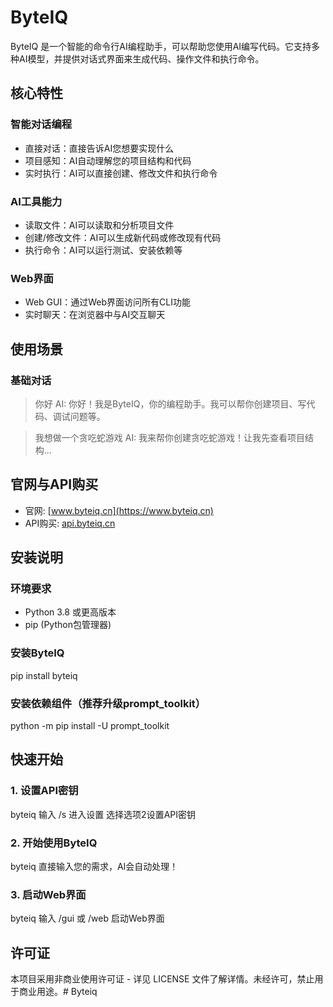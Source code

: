 # ByteIQ

ByteIQ 是一个智能的命令行AI编程助手，可以帮助您使用AI编写代码。它支持多种AI模型，并提供对话式界面来生成代码、操作文件和执行命令。

## 核心特性

### 智能对话编程
- 直接对话：直接告诉AI您想要实现什么
- 项目感知：AI自动理解您的项目结构和代码
- 实时执行：AI可以直接创建、修改文件和执行命令

### AI工具能力
- 读取文件：AI可以读取和分析项目文件
- 创建/修改文件：AI可以生成新代码或修改现有代码
- 执行命令：AI可以运行测试、安装依赖等

### Web界面
- Web GUI：通过Web界面访问所有CLI功能
- 实时聊天：在浏览器中与AI交互聊天

## 使用场景

### 基础对话
> 你好
AI: 你好！我是ByteIQ，你的编程助手。我可以帮你创建项目、写代码、调试问题等。

> 我想做一个贪吃蛇游戏
AI: 我来帮你创建贪吃蛇游戏！让我先查看项目结构...

## 官网与API购买
- 官网: [www.byteiq.cn](https://www.byteiq.cn)
- API购买: [api.byteiq.cn](https://api.byteiq.cn)

## 安装说明

### 环境要求
- Python 3.8 或更高版本
- pip (Python包管理器)

### 安装ByteIQ
pip install byteiq

### 安装依赖组件（推荐升级prompt_toolkit）
python -m pip install -U prompt_toolkit

## 快速开始

### 1. 设置API密钥
byteiq
输入 /s 进入设置
选择选项2设置API密钥

### 2. 开始使用ByteIQ
byteiq
直接输入您的需求，AI会自动处理！

### 3. 启动Web界面
byteiq
输入 /gui 或 /web 启动Web界面

## 许可证

本项目采用非商业使用许可证 - 详见 LICENSE 文件了解详情。未经许可，禁止用于商业用途。# Byteiq
